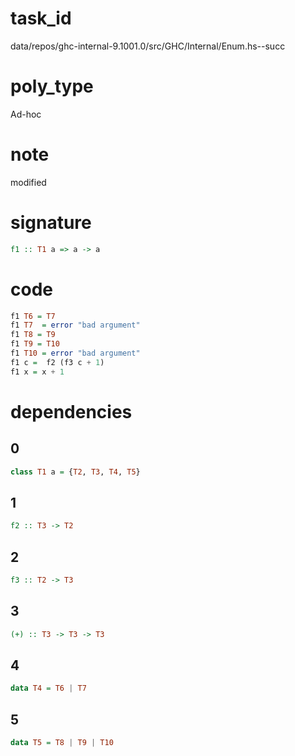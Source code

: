 
# task_id
data/repos/ghc-internal-9.1001.0/src/GHC/Internal/Enum.hs--succ

# poly_type
Ad-hoc

# note
modified

# signature
```haskell
f1 :: T1 a => a -> a
```  

# code
```haskell
f1 T6 = T7
f1 T7  = error "bad argument"
f1 T8 = T9
f1 T9 = T10
f1 T10 = error "bad argument"
f1 c =  f2 (f3 c + 1)
f1 x = x + 1
```

# dependencies
## 0
```haskell
class T1 a = {T2, T3, T4, T5}
```
## 1
```haskell
f2 :: T3 -> T2
```
## 2
```haskell
f3 :: T2 -> T3
```
## 3
```haskell
(+) :: T3 -> T3 -> T3
```
## 4
```haskell
data T4 = T6 | T7
```
## 5
```haskell
data T5 = T8 | T9 | T10
```